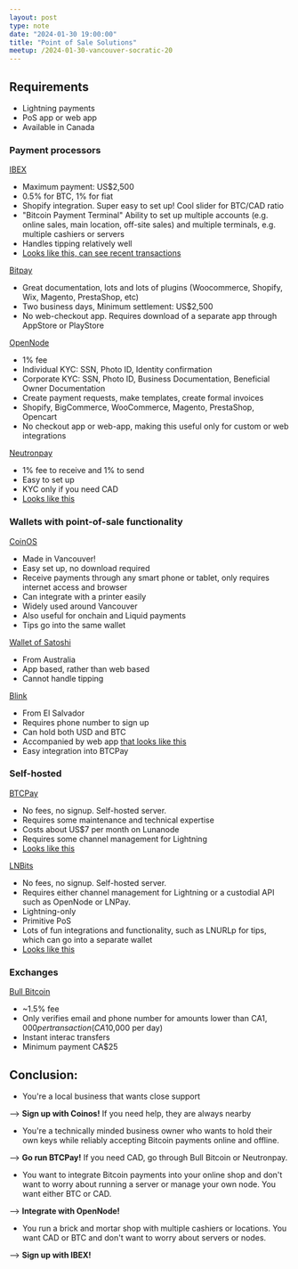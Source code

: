 ```yaml
---
layout: post
type: note
date: "2024-01-30 19:00:00"
title: "Point of Sale Solutions"
meetup: /2024-01-30-vancouver-socratic-20
---
```


## Requirements

- Lightning payments
- PoS app or web app
- Available in Canada

### Payment processors

[IBEX](https://www.ibexpay.io/)

* Maximum payment: US$2,500
* 0.5% for BTC, 1% for fiat
* Shopify integration. Super easy to set up! Cool slider for BTC/CAD ratio
* "Bitcoin Payment Terminal" Ability to set up multiple accounts (e.g. online sales, main location, off-site sales) and multiple terminals, e.g. multiple cashiers or servers
* Handles tipping relatively well
* [Looks like this, can see recent transactions](https://ibexpay.ibexmercado.com/bpt/6c8fd164-668c-44ba-8035-464d6abb0d92)

[Bitpay](https://bitpay.com/online-payments)

* Great documentation, lots and lots of plugins (Woocommerce, Shopify, Wix, Magento, PrestaShop, etc)
* Two business days, Minimum settlement: US$2,500
* No web-checkout app. Requires download of a separate app through AppStore or PlayStore

[OpenNode](https://www.opennode.com/)

* 1% fee
* Individual KYC: SSN, Photo ID, Identity confirmation
* Corporate KYC: SSN, Photo ID, Business Documentation, Beneficial Owner Documentation
* Create payment requests, make templates, create formal invoices
* Shopify, BigCommerce, WooCommerce, Magento, PrestaShop, Opencart
* No checkout app or web-app, making this useful only for custom or web integrations

[Neutronpay](https://neutronpay.com)

* 1% fee to receive and 1% to send
* Easy to set up
* KYC only if you need CAD
* [Looks like this](https://client.neutronpay.com/payments/irthGsZsezVeth4xeulLCRQyV9l2)

### Wallets with point-of-sale functionality

[CoinOS](https://coinos.io/)

* Made in Vancouver!
* Easy set up, no download required
* Receive payments through any smart phone or tablet, only requires internet access and browser
* Can integrate with a printer easily
* Widely used around Vancouver
* Also useful for onchain and Liquid payments
* Tips go into the same wallet

[Wallet of Satoshi](https://www.walletofsatoshi.com/)

* From Australia
* App based, rather than web based
* Cannot handle tipping

[Blink](https://www.blink.sv/)

* From El Salvador
* Requires phone number to sign up
* Can hold both USD and BTC
* Accompanied by web app [that looks like this](https://pay.blink.sv/leonhard?amount=0&sats=0&unit=CENT&memo=&display=CAD&currency=BTC)
* Easy integration into BTCPay

### Self-hosted

[BTCPay](https://btcpayserver.org/)

* No fees, no signup. Self-hosted server.
* Requires some maintenance and technical expertise
* Costs about US$7 per month on Lunanode
* Requires some channel management for Lightning
* [Looks like this](https://we.encrypt.cash/apps/2Tq2HKCX5WCAeecjuCdZWpVZWJg2/pos)

[LNBits](https://lnbits.com/)

* No fees, no signup. Self-hosted server.
* Requires either channel management for Lightning or a custodial API such as OpenNode or LNPay.
* Lightning-only
* Primitive PoS
* Lots of fun integrations and functionality, such as LNURLp for tips, which can go into a separate wallet
* [Looks like this](https://fast.laisee.org/tpos/4G3zAC2KKoy2TA82x3FWfg)

### Exchanges

[Bull Bitcoin](https://www.bullbitcoin.com/)

* ~1.5% fee
* Only verifies email and phone number for amounts lower than CA$1,000 per transaction (CA$10,000 per day)
* Instant interac transfers
* Minimum payment CA$25

## Conclusion:

- You're a local business that wants close support

--> **Sign up with Coinos!** If you need help, they are always nearby

- You're a technically minded business owner who wants to hold their own keys while reliably accepting Bitcoin payments online and offline.

--> **Go run BTCPay!** If you need CAD, go through Bull Bitcoin or Neutronpay.

- You want to integrate Bitcoin payments into your online shop and don't want to worry about running a server or manage your own node. You want either BTC or CAD.

--> **Integrate with OpenNode!**

- You run a brick and mortar shop with multiple cashiers or locations. You want CAD or BTC and don't want to worry about servers or nodes.

--> **Sign up with IBEX!**
